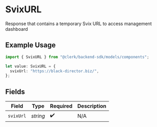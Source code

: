 # SvixURL

Response that contains a temporary Svix URL to access management dashboard

## Example Usage

```typescript
import { SvixURL } from "@clerk/backend-sdk/models/components";

let value: SvixURL = {
  svixUrl: "https://black-director.biz/",
};
```

## Fields

| Field              | Type               | Required           | Description        |
| ------------------ | ------------------ | ------------------ | ------------------ |
| `svixUrl`          | *string*           | :heavy_check_mark: | N/A                |